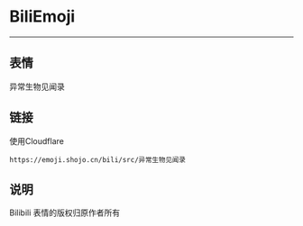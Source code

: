 # BiliEmoji
---
## 表情
异常生物见闻录
## 链接
使用Cloudflare
```
https://emoji.shojo.cn/bili/src/异常生物见闻录
```
## 说明
Bilibili 表情的版权归原作者所有
